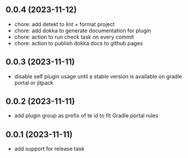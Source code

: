 ## 0.0.4 (2023-11-12)

- chore: add detekt to lint + format project
- chore: add dokka to generate documentation for plugin
- chore: action to run check task on every commit
- chore: action to publish dokka docs to github pages

## 0.0.3 (2023-11-11)

- disable self plugin usage until a stable version is available on gradle portal or jitpack

## 0.0.2 (2023-11-11)

- add plugin group as prefix of te id to fit Gradle portal rules

## 0.0.1 (2023-11-11)

- add support for release task
